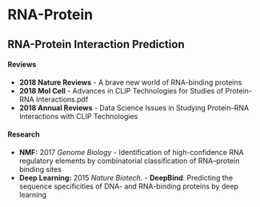 # RNA-Protein

## RNA-Protein Interaction Prediction

#### **Reviews**

* **2018 Nature Reviews** - A brave new world of RNA-binding proteins
* **2018 Mol Cell** - Advances in CLIP Technologies for Studies of Protein-RNA Interactions.pdf
* **2018 Annual Reviews** - Data Science Issues in Studying Protein–RNA Interactions with CLIP Technologies&#x20;

#### **Research**

* **NMF:** 2017 _Genome Biology_ - Identification of high-confidence RNA regulatory elements by combinatorial classification of RNA–protein binding sites
* **Deep Learning:** 2015 _Nature Biotech._ - **DeepBind**: Predicting the sequence specificities of DNA- and RNA-binding proteins by deep learning

